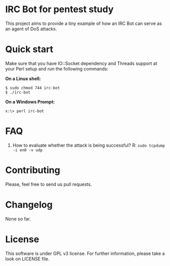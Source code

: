 # IRC Bot for pentest study

This project aims to provide a tiny example of how an IRC Bot can serve as an agent of DoS attacks.

# Quick start

Make sure that you have IO::Socket dependency and Threads support at your Perl setup and run the following commands:

**On a Linux shell:**

```
$ sudo chmod 744 irc-bot
$ ./irc-bot
```

**On a Windows Prompt:**

```
x:\> perl irc-bot
```

# FAQ

1. How to evaluate whether the attack is being successful?
R: `sudo tcpdump -i en0 -v udp`

# Contributing

Please, feel free to send us pull requests.

# Changelog

None so far.

# License

This software is under GPL v3 license. For further information, please take a look on LICENSE file.